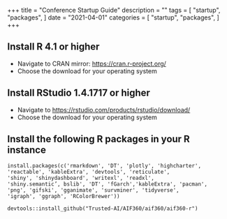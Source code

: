+++
title = "Conference Startup Guide"
description = ""
tags = [
    "startup",
    "packages",
    ]
date = "2021-04-01"
categories = [
    "startup",
    "packages",
]
+++

## Install R 4.1 or higher
 - Navigate to CRAN mirror: https://cran.r-project.org/
 - Choose the download for your operating system
  
## Install RStudio 1.4.1717 or higher
  - Navigate to https://rstudio.com/products/rstudio/download/
  - Choose the download for your operating system

## Install the following R packages in your R instance
```{r eval=FALSE}
install.packages(c('rmarkdown', 'DT', 'plotly', 'highcharter', 
'reactable', 'kableExtra', 'devtools', 'reticulate', 
'shiny', 'shinydashboard', 'writexl', 'readxl', 
'shiny.semantic’, bslib', 'DT', 'fGarch','kableExtra', 'pacman', 
'png', 'gifski', 'gganimate', 'survminer', 'tidyverse', 
'igraph', 'ggraph', 'RColorBrewer'))

devtools::install_github("Trusted-AI/AIF360/aif360/aif360-r")
```